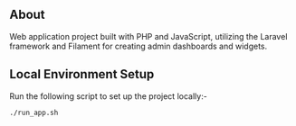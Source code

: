## About

Web application project built with PHP and JavaScript, utilizing the Laravel framework and Filament for creating admin dashboards and widgets.

## Local Environment Setup
Run the following script to set up the project locally:-

```sh
./run_app.sh
```

